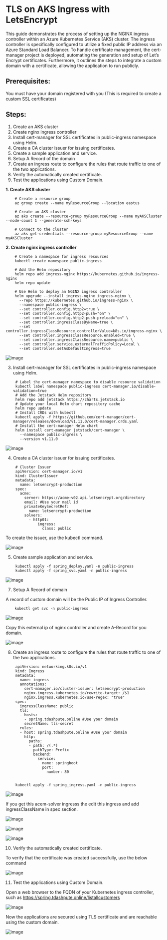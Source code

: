 # TLS on AKS Ingress with LetsEncrypt

This guide demonstrates the process of setting up the NGINX ingress controller within an Azure Kubernetes Service (AKS) cluster. The ingress controller is specifically configured to utilize a fixed public IP address via an Azure Standard Load Balancer. To handle certificate management, the cert-manager project is deployed, automating the generation and setup of Let’s Encrypt certificates. Furthermore, it outlines the steps to integrate a custom domain with a certificate, allowing the application to run publicly.

Prerequisites:
--------------
You must have your domain registered with you (This is required to create a custom SSL certificates)

Steps:
-----
1. Create an AKS cluster
2. Create nginx ingress controller
3. Install cert-manager for SSL certificates in public-ingress namespace using Helm.
4. Create a CA cluster issuer for issuing certificates.
5. Create a sample application and service.
6. Setup A Record of the domain
7. Create an ingress route to configure the rules that route traffic to one of the two applications.
8. Verify the automatically created certificate.
9. Test the applications using Custom Domain.


**1. Create AKS cluster**

        # Create a resource group
        az group create --name myResourceGroup --location eastus
        
        # Create an AKS cluster
        az aks create --resource-group myResourceGroup --name myAKSCluster  --node-count 1 --generate-ssh-keys
        
        # Connect to the cluster
        az aks get-credentials --resource-group myResourceGroup --name myAKSCluster

**2. Create nginx ingress controller**

        # Create a namespace for ingress resources
        kubectl create namespace public-ingress
        
        # Add the Helm repository
        helm repo add ingress-nginx https://kubernetes.github.io/ingress-nginx
        helm repo update
        
        # Use Helm to deploy an NGINX ingress controller
        helm upgrade --install ingress-nginx ingress-nginx \
          --repo https://kubernetes.github.io/ingress-nginx \
          --namespace public-ingress \
          --set controller.config.http2=true \
          --set controller.config.http2-push="on" \
          --set controller.config.http2-push-preload="on" \
          --set controller.ingressClassByName=true \
          --set controller.ingressClassResource.controllerValue=k8s.io/ingress-nginx \
          --set controller.ingressClassResource.enabled=true \
          --set controller.ingressClassResource.name=public \
          --set controller.service.externalTrafficPolicy=Local \
          --set controller.setAsDefaultIngress=true

  ![image](https://github.com/tushardashpute/aks-https-ingress/assets/74225291/5b4dc9ea-d8f1-4735-8849-f416bd5e0ecb)

3. Install cert-manager for SSL certificates in public-ingress namespace using Helm.

        # Label the cert-manager namespace to disable resource validation
        kubectl label namespace public-ingress cert-manager.io/disable-validation=true
        # Add the Jetstack Helm repository
        helm repo add jetstack https://charts.jetstack.io
        # Update your local Helm chart repository cache
        helm repo update
        # Install CRDs with kubectl
        kubectl apply -f https://github.com/cert-manager/cert-manager/releases/download/v1.11.0/cert-manager.crds.yaml
        # Install the cert-manager Helm chart
        helm install cert-manager jetstack/cert-manager \
          --namespace public-ingress \
          --version v1.11.0

![image](https://github.com/tushardashpute/aks-https-ingress/assets/74225291/96bffdae-2ca7-4b35-b23e-da907b11477e)

4. Create a CA cluster issuer for issuing certificates.

        # Cluster Issuer
        apiVersion: cert-manager.io/v1
        kind: ClusterIssuer
        metadata:
          name: letsencrypt-production
        spec:
          acme:
            server: https://acme-v02.api.letsencrypt.org/directory
            email: #Use your mail id
            privateKeySecretRef:
              name: letsencrypt-production
            solvers:
              - http01:
                  ingress:
                    class: public

To create the issuer, use the kubectl command.

![image](https://github.com/tushardashpute/aks-https-ingress/assets/74225291/f4d2c46d-0b8f-4fe7-93fa-03f787fa04e9)

5. Create sample application and service.

        kubectl apply -f spring_deploy.yaml -n public-ingress
        kubectl apply -f spring_svc.yaml -n public-ingress

![image](https://github.com/tushardashpute/aks-https-ingress/assets/74225291/40154819-253b-40cc-b2d1-5dba400ef57e)

7. Setup A Record of domain

A record of custom domain will be the Public IP of Ingress Controller.

        kubectl get svc -n public-ingress

![image](https://github.com/tushardashpute/aks-https-ingress/assets/74225291/792596a1-914e-4a4c-aa0d-a226570fa7b2)

Copy this external ip of nginx controller and create A-Record for you domain.

![image](https://github.com/tushardashpute/aks-https-ingress/assets/74225291/9ac31865-82f6-4ae0-9633-eac5122681d2)

8. Create an ingress route to configure the rules that route traffic to one of the two applications.

        apiVersion: networking.k8s.io/v1
        kind: Ingress
        metadata:
          name: ingress
          annotations:
            cert-manager.io/cluster-issuer: letsencrypt-production
            nginx.ingress.kubernetes.io/rewrite-target: /$1
            nginx.ingress.kubernetes.io/use-regex: "true"
        spec:
          ingressClassName: public
          tls:
          - hosts:
            - spring.tdashpute.online #Use your domain
            secretName: tls-secret
          rules:
          - host: spring.tdashpute.online #Use your domain
            http:
              paths:
              - path: /(.*)
                pathType: Prefix
                backend:
                  service:
                    name: springboot
                    port:
                      number: 80


        kubectl apply -f spring_ingress.yaml -n public-ingress

![image](https://github.com/tushardashpute/aks-https-ingress/assets/74225291/fd03affd-f69b-4fb1-8a88-070ebe00215f)

If you get this acem-solver ingresss the edit this ingress and add ingressClassName in spec section.

![image](https://github.com/tushardashpute/aks-https-ingress/assets/74225291/328d2a81-698d-4a18-b789-4d9bfecee435)

![image](https://github.com/tushardashpute/aks-https-ingress/assets/74225291/32011967-3e9d-4a87-969c-623d1c98a010)

![image](https://github.com/tushardashpute/aks-https-ingress/assets/74225291/57e3f39a-9542-4692-8415-5d09d09d1345)

10. Verify the automatically created certificate.

To verify that the certificate was created successfully, use the below command

![image](https://github.com/tushardashpute/aks-https-ingress/assets/74225291/9a3fb19e-4ace-4f53-a9c6-0846accb47f7)

11. Test the applications using Custom Domain.

Open a web browser to the FQDN of your Kubernetes ingress controller, such as https://spring.tdashpute.online/listallcustomers

![image](https://github.com/tushardashpute/aks-https-ingress/assets/74225291/5130df29-e40c-4139-a2f8-e1127a96c004)

Now the applications are secured using TLS certificate and are reachable using the custom domain.

![image](https://github.com/tushardashpute/aks-https-ingress/assets/74225291/2b83dd44-c4d6-4411-b221-68036328468d)
